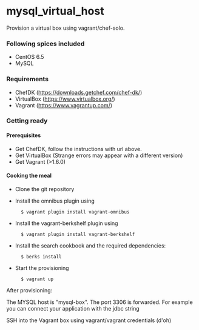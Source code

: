 # mysql_virtual_host

Provision a virtual box using vagrant/chef-solo.

### Following spices included

- CentOS 6.5
- MySQL

### Requirements

- ChefDK (https://downloads.getchef.com/chef-dk/)
- VirtualBox (https://www.virtualbox.org/)
- Vagrant (https://www.vagrantup.com/)

### Getting ready

#### Prerequisites

- Get ChefDK, follow the instructions with url above.
- Get VirtualBox (Strange errors may appear with a different version)
- Get Vagrant (>1.6.0)

#### Cooking the meal	

- Clone the git repository

- Install the omnibus plugin using
	
		$ vagrant plugin install vagrant-omnibus

- Install the vagrant-berkshelf plugin using
   	
   		$ vagrant plugin install vagrant-berkshelf

- Install the search cookbook and the required dependencies:
	
		$ berks install

- Start the provisioning
	
		$ vagrant up

After provisioning:

The MYSQL host is "mysql-box". The port 3306 is forwarded. 
For example you can connect your application with the jdbc string
 
 
SSH into the Vagrant box using vagrant/vagrant credentials (d'oh)

